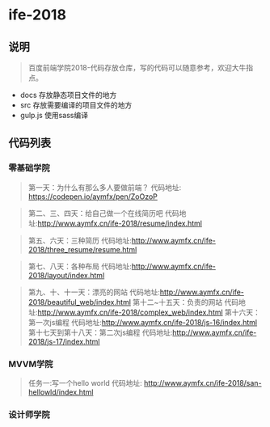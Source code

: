 # ife-2018
## 说明

> 百度前端学院2018-代码存放仓库，写的代码可以随意参考，欢迎大牛指点。

 - docs 存放静态项目文件的地方
 - src  存放需要编译的项目文件的地方
 - gulp.js 使用sass编译

## 代码列表

### 零基础学院
> 第一天：为什么有那么多人要做前端？   代码地址: https://codepen.io/aymfx/pen/ZoOzoP

> 第二、三、四天：给自己做一个在线简历吧     代码地址:http://www.aymfx.cn/ife-2018/resume/index.html

> 第五、六天：三种简历     代码地址:http://www.aymfx.cn/ife-2018/three_resume/resume.html

> 第七、八天：各种布局     代码地址:http://www.aymfx.cn/ife-2018/layout/index.html

> 第九、十、十一天：漂亮的网站     代码地址:http://www.aymfx.cn/ife-2018/beautiful_web/index.html
> 第十二~十五天：负责的网站     代码地址:http://www.aymfx.cn/ife-2018/complex_web/index.html
> 第十六天：第一次js编程     代码地址:http://www.aymfx.cn/ife-2018/js-16/index.html
> 第十七天到第十八天：第二次js编程     代码地址:http://www.aymfx.cn/ife-2018/js-17/index.html


### MVVM学院
> 任务一:写一个hello world   代码地址: http://www.aymfx.cn/ife-2018/san-hellowld/index.html
### 设计师学院
